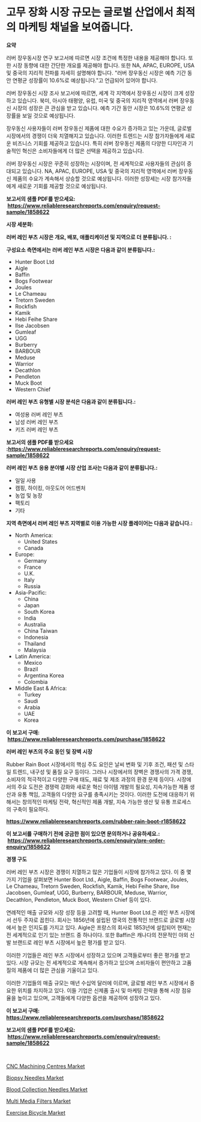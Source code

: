 <p><h1>고무 장화 시장 규모는 글로벌 산업에서 최적의 마케팅 채널을 보여줍니다.</h1></p><p><strong>요약</strong></p>
<p><p>러버 장우동시장 연구 보고서에 따르면 시장 조건에 특정한 내용을 제공해야 합니다. 또한 시장 동향에 대한 간단한 개요를 제공해야 합니다. 또한 NA, APAC, EUROPE, USA 및 중국의 지리적 전파를 자세히 설명해야 합니다. "러버 장우동신 시장은 예측 기간 동안 연평균 성장률이 10.6%로 예상됩니다."고 언급되어 있어야 합니다. </p><p>러버 장우동신 시장 조사 보고서에 따르면, 세계 각 지역에서 장우동신 시장이 크게 성장하고 있습니다. 북미, 아시아 태평양, 유럽, 미국 및 중국의 지리적 영역에서 러버 장우동신 시장의 성장은 큰 관심을 받고 있습니다. 예측 기간 동안 시장은 10.6%의 연평균 성장률을 보일 것으로 예상됩니다.</p><p>장우동신 사용자들이 러버 장우동신 제품에 대한 수요가 증가하고 있는 가운데, 글로벌 시장에서의 경쟁이 더욱 치열해지고 있습니다. 이러한 트렌드는 시장 참가자들에게 새로운 비즈니스 기회를 제공하고 있습니다. 특히 러버 장우동신 제품의 다양한 디자인과 기술적인 혁신은 소비자들에게 더 많은 선택을 제공하고 있습니다.</p><p>러버 장우동신 시장은 꾸준히 성장하는 시장이며, 전 세계적으로 사용자들의 관심이 증대되고 있습니다. NA, APAC, EUROPE, USA 및 중국의 지리적 영역에서 러버 장우동신 제품의 수요가 계속해서 상승할 것으로 예상됩니다. 이러한 성장세는 시장 참가자들에게 새로운 기회를 제공할 것으로 예상됩니다.</p></p>
<p><strong>보고서의 샘플 PDF를 받으세요: &nbsp;<a href="https://www.reliableresearchreports.com/enquiry/request-sample/1858622">https://www.reliableresearchreports.com/enquiry/request-sample/1858622</a></strong></p>
<p><strong>시장 세분화:</strong></p>
<p><strong> 러버 레인 부츠 시장은 개요, 배포, 애플리케이션 및 지역으로 더 분류됩니다. :</strong></p>
<p><strong>구성요소 측면에서는 러버 레인 부츠 시장은 다음과 같이 분류됩니다.:</strong></p>
<p><ul><li>Hunter Boot Ltd</li><li>Aigle</li><li>Baffin</li><li>Bogs Footwear</li><li>Joules</li><li>Le Chameau</li><li>Tretorn Sweden</li><li>Rockfish</li><li>Kamik</li><li>Hebi Feihe Share</li><li>Ilse Jacobsen</li><li>Gumleaf</li><li>UGG</li><li>Burberry</li><li>BARBOUR</li><li>Meduse</li><li>Warrior</li><li>Decathlon</li><li>Pendleton</li><li>Muck Boot</li><li>Western Chief</li></ul></p>
<p><strong> 러버 레인 부츠 유형별 시장 분석은 다음과 같이 분류됩니다.:</strong></p>
<p><ul><li>여성용 러버 레인 부츠</li><li>남성 러버 레인 부츠</li><li>키즈 러버 레인 부츠</li></ul></p>
<p><strong>보고서의 샘플 PDF를 받으세요 :<a href="https://www.reliableresearchreports.com/enquiry/request-sample/1858622">https://www.reliableresearchreports.com/enquiry/request-sample/1858622</a></strong></p>
<p><strong> 러버 레인 부츠 응용 분야별 시장 산업 조사는 다음과 같이 분류됩니다.:</strong></p>
<p><ul><li>일일 사용</li><li>캠핑, 하이킹, 아웃도어 어드벤처</li><li>농업 및 농장</li><li>팩토리</li><li>기타</li></ul></p>
<p><strong>지역 측면에서 러버 레인 부츠 지역별로 이용 가능한 시장 플레이어는 다음과 같습니다.:</strong></p>
<p><ul>
    <li>
        North America:
        <ul>
            <li>United States</li>
            <li>Canada</li>
        </ul>
    </li>
    <li>
        Europe:
        <ul>
            <li>Germany</li>
            <li>France</li>
            <li>U.K.</li>
            <li>Italy</li>
            <li>Russia</li>
        </ul>
    </li>
    <li>
        Asia-Pacific:
        <ul>
            <li>China</li>
            <li>Japan</li>
            <li>South Korea</li>
            <li>India</li>
            <li>Australia</li>
            <li>China Taiwan</li>
            <li>Indonesia</li>
            <li>Thailand</li>
            <li>Malaysia</li>
        </ul>
    </li>
    <li>
        Latin America:
        <ul>
            <li>Mexico</li>
            <li>Brazil</li>
            <li>Argentina Korea</li>
            <li>Colombia</li>
        </ul>
    </li>
    <li>
        Middle East & Africa:
        <ul>
            <li>Turkey</li>
            <li>Saudi</li>
            <li>Arabia</li>
            <li>UAE</li>
            <li>Korea</li>
        </ul>
    </li>
    </ul></p>
<p><strong>이 보고서 구매: &nbsp;<a href="https://www.reliableresearchreports.com/purchase/1858622">https://www.reliableresearchreports.com/purchase/1858622</a></strong></p>
<p><strong>러버 레인 부츠의 주요 동인 및 장벽 시장</strong></p>
<p><p>Rubber Rain Boot 시장에서의 핵심 주도 요인은 날씨 변화 및 기후 조건, 패션 및 스타일 트렌드, 내구성 및 품질 요구 등이다. 그러나 시장에서의 장벽은 경쟁사의 가격 경쟁, 소비자의 적극적이고 다양한 구매 태도, 재료 및 제조 과정의 환경 문제 등이다. 시장에서의 주요 도전은 경쟁력 강화와 새로운 혁신 아이템 개발의 필요성, 지속가능한 제품 생산과 유통 책임, 고객들의 다양한 요구를 충족시키는 것이다. 이러한 도전에 대응하기 위해서는 창의적인 마케팅 전략, 혁신적인 제품 개발, 지속 가능한 생산 및 유통 프로세스의 구축이 필요하다.</p></p>
<p><strong><a href="https://www.reliableresearchreports.com/rubber-rain-boot-r1858622">https://www.reliableresearchreports.com/rubber-rain-boot-r1858622</a></strong></p>
<p><strong>이 보고서를 구매하기 전에 궁금한 점이 있으면 문의하거나 공유하세요.: &nbsp;<a href="https://www.reliableresearchreports.com/enquiry/pre-order-enquiry/1858622">https://www.reliableresearchreports.com/enquiry/pre-order-enquiry/1858622</a></strong></p>
<p><strong>경쟁 구도</strong></p>
<p><p>러버 레인 부츠 시장은 경쟁이 치열하고 많은 기업들이 시장에 참가하고 있다. 이 중 몇 가지 기업을 살펴보면 Hunter Boot Ltd., Aigle, Baffin, Bogs Footwear, Joules, Le Chameau, Tretorn Sweden, Rockfish, Kamik, Hebi Feihe Share, Ilse Jacobsen, Gumleaf, UGG, Burberry, BARBOUR, Meduse, Warrior, Decathlon, Pendleton, Muck Boot, Western Chief 등이 있다.</p><p>연례적인 매출 규모와 시장 성장 등을 고려할 때, Hunter Boot Ltd.은 레인 부츠 시장에서 선두 주자로 꼽힌다. 회사는 1856년에 설립된 영국의 전통적인 브랜드로 글로벌 시장에서 높은 인지도를 가지고 있다. Aigle은 프랑스의 회사로 1853년에 설립되어 현재는 전 세계적으로 인기 있는 브랜드 중 하나이다. 또한 Baffin은 캐나다의 전문적인 야외 신발 브랜드로 레인 부츠 시장에서 높은 평가를 받고 있다.</p><p>이러한 기업들은 레인 부츠 시장에서 성장하고 있으며 고객들로부터 좋은 평가를 받고 있다. 시장 규모는 전 세계적으로 계속해서 증가하고 있으며 소비자들이 편안하고 고품질의 제품에 더 많은 관심을 기울이고 있다.</p><p>이러한 기업들의 매출 규모는 매년 수십억 달러에 이르며, 글로벌 레인 부츠 시장에서 중요한 위치를 차지하고 있다. 이들 기업은 신제품 출시 및 마케팅 전략을 통해 시장 점유율을 높이고 있으며, 고객들에게 다양한 옵션을 제공하여 성장하고 있다.</p></p>
<p><strong>이 보고서 구매: &nbsp; <a href="https://www.reliableresearchreports.com/purchase/1858622">https://www.reliableresearchreports.com/purchase/1858622</a></strong></p>
<p><strong>보고서의 샘플 PDF를 받으세요: &nbsp;<a href="https://www.reliableresearchreports.com/enquiry/request-sample/1858622">https://www.reliableresearchreports.com/enquiry/request-sample/1858622</a></strong><strong></strong></p>
<p>&nbsp;</p>
<p><p><a href="https://view.publitas.com/reportprime-1/cnc-machining-centres-market-size-cagr-trends-2024-2030/">CNC Machining Centres Market</a></p><p><a href="https://www.linkedin.com/pulse/biopsy-needles-market-report-reveals-latest-trends-growth-rco6e?trackingId=QDv6TufLdhQosziybuBUfg%3D%3D">Biopsy Needles Market</a></p><p><a href="https://www.linkedin.com/pulse/blood-collection-needles-market-analysis-its-cagr-segmentation-0zloe?trackingId=dhUfqSKbHq%2FYoRR4qM7mTg%3D%3D">Blood Collection Needles Market</a></p><p><a href="https://glittery-fuchsia-86a.notion.site/Multi-Media-Filters-Market-Analysis-Its-CAGR-Market-Segmentation-and-Global-Industry-Overview-eaac8a62a09b401386a5bf1cd6808b97">Multi Media Filters Market</a></p><p><a href="https://view.publitas.com/reportprime-1/exercise-bicycle-market-research-report-its-history-and-forecast-2024-to-2031/">Exercise Bicycle Market</a></p></p>
